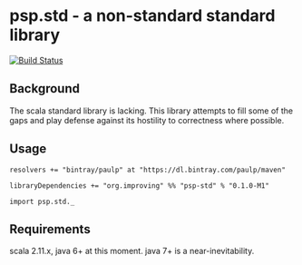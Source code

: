 psp.std - a non-standard standard library
=========================================

[![Build Status](https://travis-ci.org/paulp/psp-std.svg?branch=master)](https://travis-ci.org/paulp/psp-std)

Background
----------

The scala standard library is lacking. This library attempts to fill some of the gaps and play defense against its hostility to correctness where possible.

Usage
-----

    resolvers += "bintray/paulp" at "https://dl.bintray.com/paulp/maven"

    libraryDependencies += "org.improving" %% "psp-std" % "0.1.0-M1"

    import psp.std._

Requirements
------------

scala 2.11.x, java 6+ at this moment. java 7+ is a near-inevitability.
